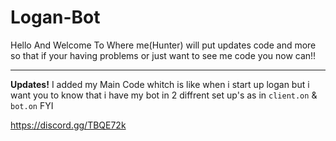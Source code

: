 # Logan-Bot
Hello And Welcome To Where me(Hunter)
will put updates code and more so that if your having problems or just want to see me code you now can!!

---------------------------------------------------------------------------------------------------------------------------
**Updates!**
I added my Main Code whitch is like when i start up logan but i want you to know that i have my bot in 2 diffrent set up's as in `client.on` & `bot.on` FYI

https://discord.gg/TBQE72k

